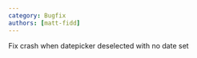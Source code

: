 ```yaml
---
category: Bugfix
authors: [matt-fidd]
---
```


Fix crash when datepicker deselected with no date set
